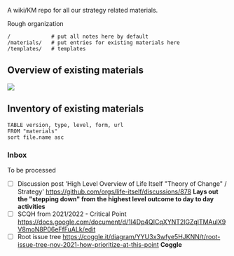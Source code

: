 A wiki/KM repo for all our strategy related materials.

Rough organization

```
/             # put all notes here by default
/materials/   # put entries for existing materials here
/templates/   # templates
```

## Overview of existing materials

![](Excalidraw/materials-overview-2024-02-14.excalidraw.svg)

## Inventory of existing materials

```dataview
TABLE version, type, level, form, url
FROM "materials"
sort file.name asc
```

### Inbox

To be processed

- [ ] Discussion post 'High Level Overview of Life Itself "Theory of Change" / Strategy' https://github.com/orgs/life-itself/discussions/878 **Lays out the "stepping down" from the highest level outcome to day to day activities**
- [ ] SCQH from 2021/2022 - Critical Point https://docs.google.com/document/d/1I4Dp4QICqXYNT2lGZqlTMAulX9V8moN8P06eFfFuALk/edit
- [ ] Root issue tree https://coggle.it/diagram/YYU3x3wfye5HJKNN/t/root-issue-tree-nov-2021-how-prioritize-at-this-point **Coggle**
